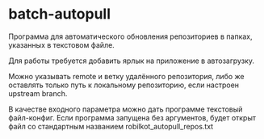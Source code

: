 # batch-autopull

Программа для автоматического обновления репозиториев в папках, указанных в текстовом файле.

Для работы требуется добавить ярлык на приложение в автозагрузку.

Можно указывать remote и ветку удалённого репозитория, либо же оставлять только путь к локальному репозиторию, если настроен upstream branch.

В качестве входного параметра можно дать программе текстовый файл-конфиг. Если программа запущена без аргументов, будет открыт файл со стандартным названием robilkot_autopull_repos.txt